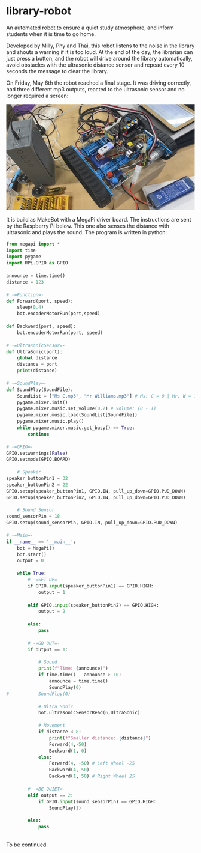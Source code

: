 # library-robot
An automated robot to ensure a quiet study atmosphere, and inform students when it is time to go home.

Developed by Milly, Phy and Thai, this robot listens to the noise in the library and shouts a warning if it is too loud. At the end of the day, the librarian can just press a button, and the robot will drive around the library automatically, avoid obstacles with the ultrasonic distance sensor and repead every 10 seconds the message to clear the library.

On Friday, May 6th the robot reached a final stage. It was driving correctly, had three different mp3 outputs, reacted to the ultrasonic sensor and no longer required a screen:

![Robot prototype](docs/2022-05-06_robot.png)

It is build as MakeBot with a MegaPi driver board. The instructions are sent by the Raspberry Pi below. This one also senses the distance with ultrasonic and plays the sound. The program is written in python:

``` py
from megapi import *
import time
import pygame
import RPi.GPIO as GPIO

announce = time.time()
distance = 123

# -=Function=-
def Forward(port, speed):
	sleep(0.4)
	bot.encoderMotorRun(port,speed)

def Backward(port, speed):
	bot.encoderMotorRun(port, speed)

# -=UltrasonicSensor=-
def UltraSonic(port):
	global distance
	distance = port
	print(distance)

# -=SoundPlay=-
def SoundPlay(SoundFile):
	SoundList = ["Ms C.mp3", "Mr Williams.mp3"] # Ms. C = 0 | Mr. W = 1
	pygame.mixer.init()
	pygame.mixer.music.set_volume(0.2) # Volume: (0 - 1)
	pygame.mixer.music.load(SoundList[SoundFile])
	pygame.mixer.music.play()
	while pygame.mixer.music.get_busy() == True:
		continue

# -=GPIO=-
GPIO.setwarnings(False)
GPIO.setmode(GPIO.BOARD)

	# Speaker
speaker_buttonPin1 = 32
speaker_buttonPin2 = 22
GPIO.setup(speaker_buttonPin1, GPIO.IN, pull_up_down=GPIO.PUD_DOWN)
GPIO.setup(speaker_buttonPin2, GPIO.IN, pull_up_down=GPIO.PUD_DOWN)

    # Sound Sensor
sound_sensorPin = 18
GPIO.setup(sound_sensorPin, GPIO.IN, pull_up_down=GPIO.PUD_DOWN)

# -=Main=-
if __name__ == '__main__':
	bot = MegaPi()
	bot.start()
	output = 0

	while True:
		# -=SET UP=-
		if GPIO.input(speaker_buttonPin1) == GPIO.HIGH:
			output = 1
		
		elif GPIO.input(speaker_buttonPin2) == GPIO.HIGH:
			output = 2
		
		else:
			pass

		# -=GO OUT=-
		if output == 1:
			
			# Sound
			print(f"Time: {announce}")
			if time.time() - announce > 10:
				announce = time.time()
				SoundPlay(0)
#			SoundPlay(0)
				
			# Ultra Sonic
			bot.ultrasonicSensorRead(6,UltraSonic)
			
			# Movement
			if distance < 8:
				print(f"Smaller distance: {distance}")
				Forward(4,-50)
				Backward(1, 0)
			else:
				Forward(4, -50) # Left Wheel -25
                Backward(4,-50)
				Backward(1, 50) # Right Wheel 25

		# -=BE QUIET=-
		elif output == 2:
			if GPIO.input(sound_sensorPin) == GPIO.HIGH:
				SoundPlay(1)
		
		else:
			pass
	

```

To be continued.